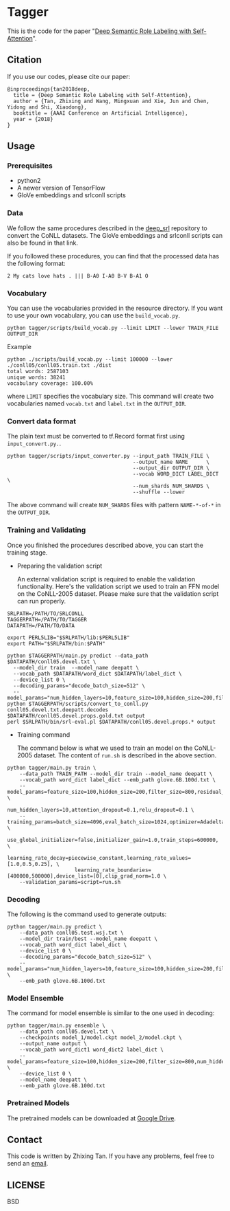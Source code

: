# Tagger
This is the code for the paper "[Deep Semantic Role Labeling with Self-Attention](https://arxiv.org/abs/1712.01586)".

## Citation
If you use our codes, please cite our paper:

```
@inproceedings{tan2018deep,
  title = {Deep Semantic Role Labeling with Self-Attention},
  author = {Tan, Zhixing and Wang, Mingxuan and Xie, Jun and Chen, Yidong and Shi, Xiaodong},
  booktitle = {AAAI Conference on Artificial Intelligence},
  year = {2018}
}
```

## Usage
### Prerequisites
* python2
* A newer version of TensorFlow
* GloVe embeddings and srlconll scripts

### Data
We follow the same procedures described in the [deep_srl](https://github.com/luheng/deep_srl) repository to convert the CoNLL datasets.
The GloVe embeddings and srlconll scripts can also be found in that link.

If you followed these procedures, you can find that the processed data has the following format:
```
2 My cats love hats . ||| B-A0 I-A0 B-V B-A1 O
```

### Vocabulary
You can use the vocabularies provided in the resource directory. If you want to use your own vocabulary, you can use the `build_vocab.py`.
```
python tagger/scripts/build_vocab.py --limit LIMIT --lower TRAIN_FILE OUTPUT_DIR
```

Example
```
python ./scripts/build_vocab.py --limit 100000 --lower ./conll05/conll05.train.txt ./dist
total words: 2587103
unique words: 38241
vocabulary coverage: 100.00%
```


where `LIMIT` specifies the vocabulary size. This command will create two vocabularies named `vocab.txt` and `label.txt` in the `OUTPUT_DIR`.

### Convert data format
The plain text must be converted to tf.Record format first using `input_convert.py.`.
```
python tagger/scripts/input_converter.py --input_path TRAIN_FILE \
                                         --output_name NAME      \
                                         --output_dir OUTPUT_DIR \
                                         --vocab WORD_DICT LABEL_DICT \
                                         --num_shards NUM_SHARDS \
                                         --shuffle --lower
```
The above command will create `NUM_SHARDS` files with pattern `NAME-*-of-*` in the `OUTPUT_DIR`.


### Training and Validating
Once you finished the procedures described above, you can start the training stage.
* Preparing the validation script

    An external validation script is required to enable the validation functionality.
    Here's the validation script we used to train an FFN model on the CoNLL-2005 dataset.
    Please make sure that the validation script can run properly.
```
SRLPATH=/PATH/TO/SRLCONLL
TAGGERPATH=/PATH/TO/TAGGER
DATAPATH=/PATH/TO/DATA

export PERL5LIB="$SRLPATH/lib:$PERL5LIB"
export PATH="$SRLPATH/bin:$PATH"

python $TAGGERPATH/main.py predict --data_path $DATAPATH/conll05.devel.txt \
  --model_dir train  --model_name deepatt \
  --vocab_path $DATAPATH/word_dict $DATAPATH/label_dict \
  --device_list 0 \
  --decoding_params="decode_batch_size=512" \
  --model_params="num_hidden_layers=10,feature_size=100,hidden_size=200,filter_size=800"
python $TAGGERPATH/scripts/convert_to_conll.py conll05.devel.txt.deepatt.decodes $DATAPATH/conll05.devel.props.gold.txt output
perl $SRLPATH/bin/srl-eval.pl $DATAPATH/conll05.devel.props.* output
```
* Training command

    The command below is what we used to train an model on the CoNLL-2005 dataset. The content of `run.sh` is described in the above section.
```
python tagger/main.py train \
    --data_path TRAIN_PATH --model_dir train --model_name deepatt \
    --vocab_path word_dict label_dict --emb_path glove.6B.100d.txt \
    --model_params=feature_size=100,hidden_size=200,filter_size=800,residual_dropout=0.2, \
                   num_hidden_layers=10,attention_dropout=0.1,relu_dropout=0.1 \
    --training_params=batch_size=4096,eval_batch_size=1024,optimizer=Adadelta,initializer=orthogonal, \
                      use_global_initializer=false,initializer_gain=1.0,train_steps=600000, \
                      learning_rate_decay=piecewise_constant,learning_rate_values=[1.0,0.5,0.25], \
                      learning_rate_boundaries=[400000,500000],device_list=[0],clip_grad_norm=1.0 \
    --validation_params=script=run.sh
```


### Decoding
The following is the command used to generate outputs:
```
python tagger/main.py predict \
    --data_path conll05.test.wsj.txt \
    --model_dir train/best --model_name deepatt \
    --vocab_path word_dict label_dict \
    --device_list 0 \
    --decoding_params="decode_batch_size=512" \
    --model_params="num_hidden_layers=10,feature_size=100,hidden_size=200,filter_size=800" \
    --emb_path glove.6B.100d.txt
```

### Model Ensemble
The command for model ensemble is similar to the one used in decoding:
```
python tagger/main.py ensemble \
    --data_path conll05.devel.txt \
    --checkpoints model_1/model.ckpt model_2/model.ckpt \
    --output_name output \
    --vocab_path word_dict1 word_dict2 label_dict \
    --model_params=feature_size=100,hidden_size=200,filter_size=800,num_hidden_layers=10 \
    --device_list 0 \
    --model_name deepatt \
    --emb_path glove.6B.100d.txt
```


### Pretrained Models
The pretrained models can be downloaded at [Google Drive](https://drive.google.com/open?id=1jvBlpOmqGdZEqnFrdWJkH1xHsGU2OjiP).

## Contact
This code is written by Zhixing Tan. If you have any problems, feel free to send an <a href="mailto:playinf@stu.xmu.edu.cn">email</a>.

## LICENSE
BSD
